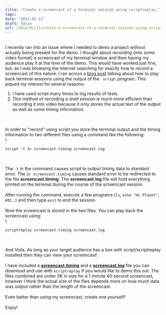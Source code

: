 ```yaml
---
title: "Create a screencast of a terminal session using scriptreplay."
tags:
date: "2012-01-11"
draft: false
url: /2012/01/11/create-a-screencast-of-a-terminal-session-using-scriptreplay/
---
```


\
I recently ran into an issue where I needed to demo a project without
actually being present for the demo. I thought about recording (into
some video format) a screencast of my terminal window and then having my
audience play it at the time of the demo. This would have worked just
fine, but, as I was browsing the internet searching for exactly how to
record a screencast of this nature, I ran across a [blog
post](http://linux.byexamples.com/archives/279/record-the-terminal-session-and-replay-later/)
talking about how to play back terminal sessions using the output of the
` script` program. This piqued my interest for several reasons:

1.  I have used script many times to log results of tests.
2.  This method of recording a shell session is much more efficient than
    recording it into video because it only stores the actual text of
    the output as well as some timing information.

\
\
In order to "record" using script you store the terminal output and the
timing information to two different files using a command like the
following:\
\

```nohighlight
script -t 2> screencast.timing screencast.log
```

\
\
The `-t` in the command causes script to output timing data to standard
error. The `2> screencast.timing` causes standard error to be
redirected to the file **screencast.timing**. The **screencast.log**
file will hold everything printed on the terminal during the course of
the screencast session.\
\
After running the command, execute a few programs (`ls`,
`echo "Hi Planet"`, etc...) and then type `exit` to end the session.\
\
Now the screencast is stored in the two files. You can play back the
screencast using:\
\

```nohighlight
scriptreplay screencast.timing screencast.log
```

\
\
And Voila. As long as your target audience has a box with
script/scriptreplay installed then they can view your screencast!\
\
I have included a [**screencast.timing**](/2012-01-11/screencast.timing)
and a [**screencast.log**](/2012-01-11/screencast.log) file you can
download and use with `scriptreplay` if you would like to demo this out.
The files combined are under 5K in size for a 1 minute 40 second
screencast, however I think the actual size of the files depends more on
how much data was output rather than the length of the screencast.\
\
Even better than using my screencast, create one yourself!\
\
Enjoy!
